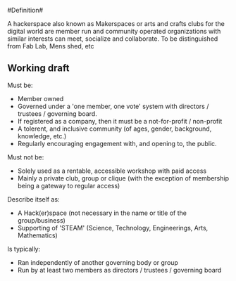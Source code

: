 #Definition#
 
  A hackerspace also known as Makerspaces or arts and crafts clubs for the digital world are member run and community operated organizations with similar interests can meet, socialize and collaborate. 
  To be distinguished from Fab Lab, Mens shed, etc

## Working draft

Must be:
- Member owned
- Governed under a 'one member, one vote' system with directors / trustees / governing board.
- If registered as a company, then it must be a not-for-profit / non-profit
- A tolerent, and inclusive community (of ages, gender, background, knowledge, etc.)
- Regularly encouraging engagement with, and opening to, the public.

Must not be:
- Solely used as a rentable, accessible workshop with paid access
- Mainly a private club, group or clique (with the exception of membership being a gateway to regular access)

Describe itself as:
- A Hack(er)space (not necessary in the name or title of the group/business)
- Supporting of 'STEAM' (Science, Technology, Engineerings, Arts, Mathematics)

Is typically:
- Ran independently of another governing body or group
- Run by at least two members as directors / trustees / governing board
